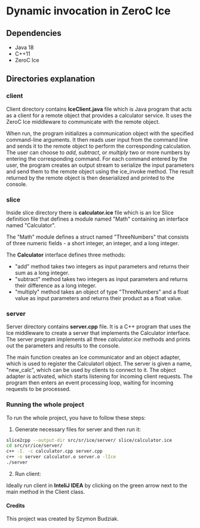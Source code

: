 # Dynamic invocation in ZeroC Ice

## Dependencies

- Java 18
- C++11
- ZeroC Ice

## Directories explanation

### client

Client directory contains **IceClient.java** file which is Java program that acts as a client for a remote object that
provides a calculator service. It uses the ZeroC Ice middleware to communicate with the remote object.

When run, the program initializes a communication object with the specified command-line arguments. It then reads user
input from the command line and sends it to the remote object to perform the corresponding calculation. The user can
choose to *add*, *subtract*, or *multiply* two or more numbers by entering the corresponding command. For each command
entered by the user, the program creates an output stream to serialize the input parameters and send them to the remote
object using the ice_invoke method. The result returned by the remote object is then deserialized and printed to the
console.

### slice

Inside slice directory there is **calculator.ice** file which is an Ice Slice definition file that defines a module
named "Math" containing an interface named "Calculator".

The "Math" module defines a struct named "ThreeNumbers" that consists of three numeric fields - a short integer, an
integer, and a long integer.

The **Calculator** interface defines three methods:

- "add" method takes two integers as input parameters and returns their sum as a long integer.
- "subtract" method takes two integers as input parameters and returns their difference as a long integer.
- "multiply" method takes an object of type "ThreeNumbers" and a float value as input parameters and returns their
  product as a float value.

### server

Server directory contains **server.cpp** file. It is a C++ program that uses the Ice middleware to create a server that
implements the Calculator interface. The server program implements all three *calculator.ice* methods and prints out the
parameters and results to the console.

The main function creates an Ice communicator and an object adapter, which is used to register the CalculatorI object.
The server is given a name, "new_calc", which can be used by clients to connect to it. The object adapter is activated,
which starts listening for incoming client requests. The program then enters an event processing loop, waiting for
incoming requests to be processed.

### Running the whole project

To run the whole project, you have to follow these steps:

1. Generate necessary files for server and then run it:

```bash
slice2cpp --output-dir src/sr/ice/server/ slice/calculator.ice
cd src/sr/ice/server/
c++ -I. -c calculator.cpp server.cpp
c++ -o server calculator.o server.o -lIce
./server
```

2. Run client:

Ideally run client in **InteliJ IDEA** by clicking on the green arrow next to the main method in the Client class.

#### Credits

This project was created by Szymon Budziak.